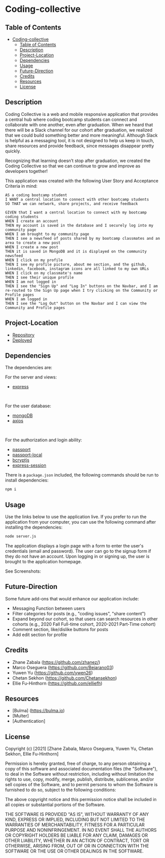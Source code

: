 # Coding-collective
## Table of Contents
- [Coding-collective](#coding-collective)
  - [Table of Contents](#table-of-contents)
  - [Description](#description)
  - [Project-Location](#project-location)
  - [Dependencies](#dependencies)
  - [Usage](#usage)
  - [Future-Direction](#future-direction)
  - [Credits](#credits)
  - [Resources](#resources)
  - [License](#license)

## Description
Coding Collective is a web and mobile responsive application that provides a central hub where coding bootcamp students can connect and collaborate with one another, even after graduation. When we heard that there will be a Slack channel for our cohort after graduation, we realized that we could build something better and more meaningful. Although Slack is helpful as a messaging tool,  it is not designed to help us keep in touch, share resources and provide feedback, since messages disappear pretty quickly.

Recognizing that learning doesn’t stop after graduation, we created the Coding Collective so that we can continue to grow and improve as developers together!

This application was created with the following User Story and Acceptance Criteria in mind:
```
AS a coding bootcamp student
I WANT a central location to connect with other bootcamp students
SO THAT we can network, share projects, and receive feedback
```
```
GIVEN that I want a central location to connect with my bootcamp coding students
WHEN I create an account
THEN my account is saved in the database and I securely log into my community page
WHEN I am brought to my community page
THEN I see a newsfeed of posts shared by my bootcamp classmates and an area to create a new post
WHEN I create a new post
THEN it is saved in MongoDB and it is displayed on the community newsfeed
WHEN I click on my profile
THEN I see my profile picture, about me section, and the github, linkedin, facebook, instagram icons are all linked to my own URLs
WHEN I click on my classmate's name
THEN I see their unique profile
WHEN I am not logged in
THEN I see the "Sign Up" and "Log In" buttons on the Navbar, and I am re-routed to the Sign Up page when I try clicking on the Community or Profile pages 
WHEN I am logged in
THEN I see the "Log Out" button on the Navbar and I can view the Community and Profile pages
```

## Project-Location
* [Repository](https://github.com/zhanez/Coding-collective)
* [Deployed](https://coding-collective.herokuapp.com)
  
## Dependencies
The dependencies are:
<br>

For the server and views:
* [express](http://expressjs.com/)
<br>

For the user database:
* [mongoDB]()
* [axios](https://www.npmjs.com/package/axios) 
<br>

For the authorization and login ability:
* [passport](https://www.npmjs.com/package/passport)
* [passport-local](https://www.npmjs.com/package/passport-local)
* [bcryptjs](https://www.npmjs.com/package/bcryptjs)
* [express-session](https://www.npmjs.com/package/express-session)

There is a `package.json` included, the following commands should be run to install dependencies:

```bash
npm i
```

## Usage
Use the links below to use the application live. If you prefer to run the application from your computer, you can use the following command after installing the dependencies:
```bash
node server.js
```

The application displays a login page with a form to enter the user's credentials (email and password). The user can go to the signup form if they do not have an account. Upon logging in or signing up, the user is brought to the application homepage.

See Screenshots:

## Future-Direction
Some future add-ons that would enhance our application include:
- Messaging Function between users 
- Filter categories for posts (e.g., "coding issues", "share content")
- Expand beyond our cohort, so that users can search resources in other cohorts (e.g., 2020 Fall Full-time cohort, 2020-2021 Part-Time cohort)
- Comment section, like/dislike buttons for posts 
- Add edit section for profile

## Credits
- Zhane Zabala (https://github.com/zhanez/)
- Marco Oseguera (https://github.com/Bejarano03)
- Yuwen Yu (https://github.com/ywen26)
- Chetan Sekhon (https://github.com/Chetansekhon)
- Ellie Fu-Hinthorn (https://github.com/elliefh)
  
## Resources
- [Bulma] (https://bulma.io)
- [Multer]
- [Authentication]

## License
Copyright (c) [2021] [Zhane Zabala, Marco Oseguera, Yuwen Yu, Chetan Sekhon, Ellie Fu-Hinthorn]

Permission is hereby granted, free of charge, to any person obtaining a copy of this software and associated documentation files (the "Software"), to deal in the Software without restriction, including without limitation the rights to use, copy, modify, merge, publish, distribute, sublicense, and/or sell copies of the Software, and to permit persons to whom the Software is furnished to do so, subject to the following conditions:

The above copyright notice and this permission notice shall be included in all copies or substantial portions of the Software.

THE SOFTWARE IS PROVIDED "AS IS", WITHOUT WARRANTY OF ANY KIND, EXPRESS OR IMPLIED, INCLUDING BUT NOT LIMITED TO THE WARRANTIES OF MERCHANTABILITY, FITNESS FOR A PARTICULAR PURPOSE AND NONINFRINGEMENT. IN NO EVENT SHALL THE AUTHORS OR COPYRIGHT HOLDERS BE LIABLE FOR ANY CLAIM, DAMAGES OR OTHER LIABILITY, WHETHER IN AN ACTION OF CONTRACT, TORT OR OTHERWISE, ARISING FROM, OUT OF OR IN CONNECTION WITH THE SOFTWARE OR THE USE OR OTHER DEALINGS IN THE SOFTWARE.
